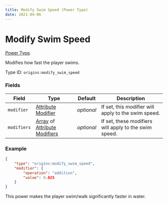 ```yaml
---
title: Modify Swim Speed (Power Type)
date: 2021-04-06
---
```

# Modify Swim Speed

[Power Type](../power_types.md).

Modifies how fast the player swims.

Type ID: `origins:modify_swim_speed`

### Fields

Field  | Type | Default | Description
-------|------|---------|-------------
`modifier` | [Attribute Modifier](../data_types/attribute_modifier.md) | _optional_ | If set, this modifier will apply to the swim speed.
`modifiers` | [Array](../data_types/array.md) of [Attribute Modifiers](../data_types/attribute_modifier.md) | _optional_ | If set, these modifiers will apply to the swim speed.


### Example
```json
{
    "type": "origins:modify_swim_speed",
    "modifier": {
        "operation": "addition",
        "value": 0.025
    }
}
```
This power makes the player swim/walk significantly faster in water.
